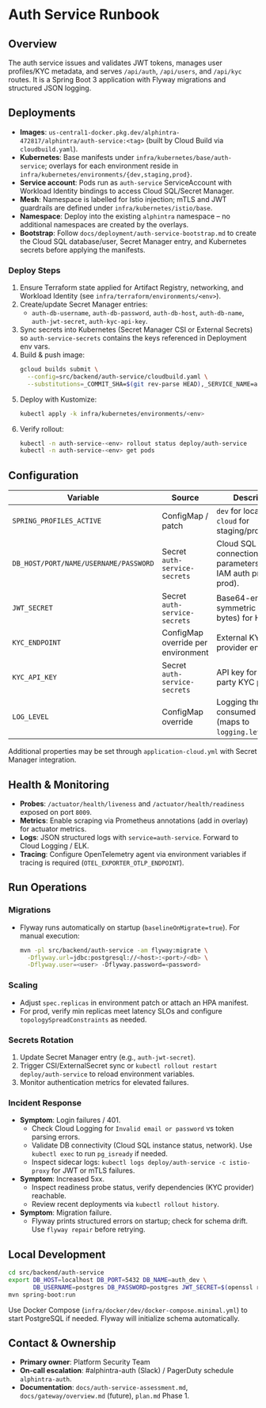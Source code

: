 # Auth Service Runbook

## Overview

The auth service issues and validates JWT tokens, manages user profiles/KYC metadata, and serves `/api/auth`, `/api/users`, and `/api/kyc` routes. It is a Spring Boot 3 application with Flyway migrations and structured JSON logging.

## Deployments

- **Images**: `us-central1-docker.pkg.dev/alphintra-472817/alphintra/auth-service:<tag>` (built by Cloud Build via `cloudbuild.yaml`).
- **Kubernetes**: Base manifests under `infra/kubernetes/base/auth-service`; overlays for each environment reside in `infra/kubernetes/environments/{dev,staging,prod}`.
- **Service account**: Pods run as `auth-service` ServiceAccount with Workload Identity bindings to access Cloud SQL/Secret Manager.
- **Mesh**: Namespace is labelled for Istio injection; mTLS and JWT guardrails are defined under `infra/kubernetes/istio/base`.
- **Namespace**: Deploy into the existing `alphintra` namespace – no additional namespaces are created by the overlays.
- **Bootstrap**: Follow `docs/deployment/auth-service-bootstrap.md` to create the Cloud SQL database/user, Secret Manager entry, and Kubernetes secrets before applying the manifests.

### Deploy Steps

1. Ensure Terraform state applied for Artifact Registry, networking, and Workload Identity (see `infra/terraform/environments/<env>`).
2. Create/update Secret Manager entries:
   - `auth-db-username`, `auth-db-password`, `auth-db-host`, `auth-db-name`, `auth-jwt-secret`, `auth-kyc-api-key`.
3. Sync secrets into Kubernetes (Secret Manager CSI or External Secrets) so `auth-service-secrets` contains the keys referenced in Deployment env vars.
4. Build & push image:
   ```bash
   gcloud builds submit \
     --config=src/backend/auth-service/cloudbuild.yaml \
     --substitutions=_COMMIT_SHA=$(git rev-parse HEAD),_SERVICE_NAME=auth-service
   ```
5. Deploy with Kustomize:
   ```bash
   kubectl apply -k infra/kubernetes/environments/<env>
   ```
6. Verify rollout:
   ```bash
   kubectl -n auth-service-<env> rollout status deploy/auth-service
   kubectl -n auth-service-<env> get pods
   ```

## Configuration

| Variable | Source | Description |
| --- | --- | --- |
| `SPRING_PROFILES_ACTIVE` | ConfigMap / patch | `dev` for local cluster, `cloud` for staging/prod. |
| `DB_HOST/PORT/NAME/USERNAME/PASSWORD` | Secret `auth-service-secrets` | Cloud SQL connection parameters (use IAM auth proxy in prod). |
| `JWT_SECRET` | Secret `auth-service-secrets` | Base64-encoded symmetric key (≥64 bytes) for HS512. |
| `KYC_ENDPOINT` | ConfigMap override per environment | External KYC provider endpoint. |
| `KYC_API_KEY` | Secret `auth-service-secrets` | API key for third-party KYC provider. |
| `LOG_LEVEL` | ConfigMap override | Logging threshold consumed by Spring (maps to `logging.level.root`). |

Additional properties may be set through `application-cloud.yml` with Secret Manager integration.

## Health & Monitoring

- **Probes**: `/actuator/health/liveness` and `/actuator/health/readiness` exposed on port `8009`.
- **Metrics**: Enable scraping via Prometheus annotations (add in overlay) for actuator metrics.
- **Logs**: JSON structured logs with `service=auth-service`. Forward to Cloud Logging / ELK.
- **Tracing**: Configure OpenTelemetry agent via environment variables if tracing is required (`OTEL_EXPORTER_OTLP_ENDPOINT`).

## Run Operations

### Migrations

- Flyway runs automatically on startup (`baselineOnMigrate=true`). For manual execution:
  ```bash
  mvn -pl src/backend/auth-service -am flyway:migrate \
    -Dflyway.url=jdbc:postgresql://<host>:<port>/<db> \
    -Dflyway.user=<user> -Dflyway.password=<password>
  ```

### Scaling

- Adjust `spec.replicas` in environment patch or attach an HPA manifest.
- For prod, verify min replicas meet latency SLOs and configure `topologySpreadConstraints` as needed.

### Secrets Rotation

1. Update Secret Manager entry (e.g., `auth-jwt-secret`).
2. Trigger CSI/ExternalSecret sync or `kubectl rollout restart deploy/auth-service` to reload environment variables.
3. Monitor authentication metrics for elevated failures.

### Incident Response

- **Symptom**: Login failures / 401.
  - Check Cloud Logging for `Invalid email or password` vs token parsing errors.
  - Validate DB connectivity (Cloud SQL instance status, network). Use `kubectl exec` to run `pg_isready` if needed.
  - Inspect sidecar logs: `kubectl logs deploy/auth-service -c istio-proxy` for JWT or mTLS failures.
- **Symptom**: Increased 5xx.
  - Inspect readiness probe status, verify dependencies (KYC provider) reachable.
  - Review recent deployments via `kubectl rollout history`.
- **Symptom**: Migration failure.
  - Flyway prints structured errors on startup; check for schema drift. Use `flyway repair` before retrying.

## Local Development

```bash
cd src/backend/auth-service
export DB_HOST=localhost DB_PORT=5432 DB_NAME=auth_dev \
       DB_USERNAME=postgres DB_PASSWORD=postgres JWT_SECRET=$(openssl rand -base64 64)
mvn spring-boot:run
```

Use Docker Compose (`infra/docker/dev/docker-compose.minimal.yml`) to start PostgreSQL if needed. Flyway will initialize schema automatically.

## Contact & Ownership

- **Primary owner**: Platform Security Team
- **On-call escalation**: #alphintra-auth (Slack) / PagerDuty schedule `alphintra-auth`.
- **Documentation**: `docs/auth-service-assessment.md`, `docs/gateway/overview.md` (future), `plan.md` Phase 1.
